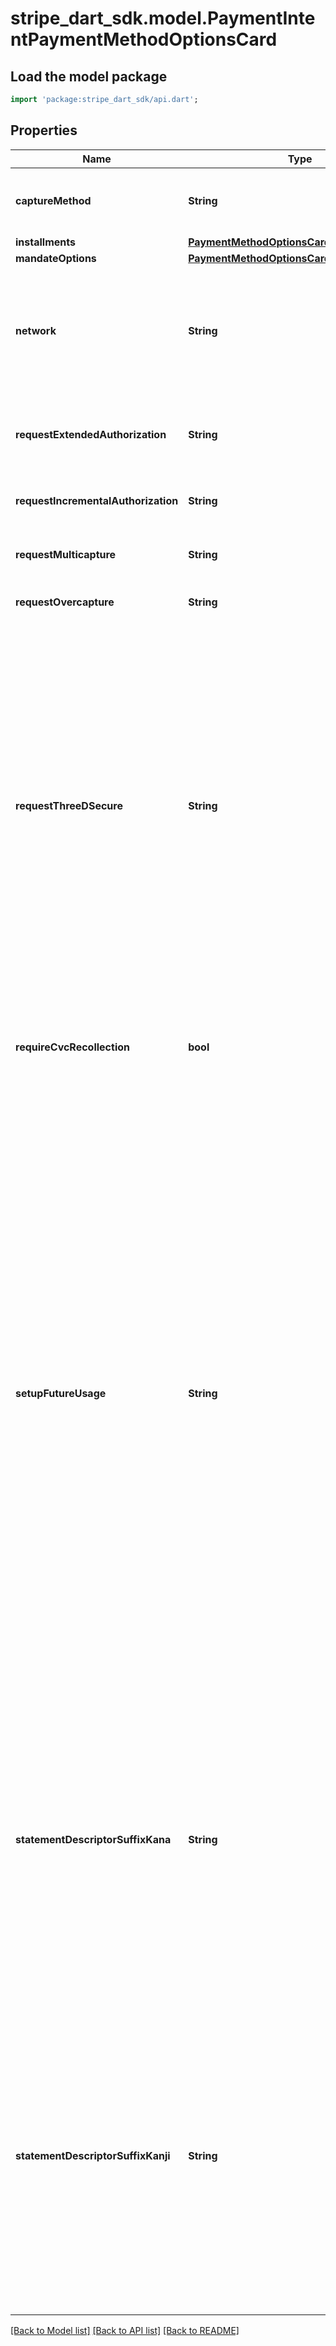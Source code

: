 # stripe_dart_sdk.model.PaymentIntentPaymentMethodOptionsCard

## Load the model package
```dart
import 'package:stripe_dart_sdk/api.dart';
```

## Properties
Name | Type | Description | Notes
------------ | ------------- | ------------- | -------------
**captureMethod** | **String** | Controls when the funds will be captured from the customer's account. | [optional] 
**installments** | [**PaymentMethodOptionsCardInstallments**](PaymentMethodOptionsCardInstallments.md) |  | [optional] 
**mandateOptions** | [**PaymentMethodOptionsCardMandateOptions**](PaymentMethodOptionsCardMandateOptions.md) |  | [optional] 
**network** | **String** | Selected network to process this payment intent on. Depends on the available networks of the card attached to the payment intent. Can be only set confirm-time. | [optional] 
**requestExtendedAuthorization** | **String** | Request ability to [capture beyond the standard authorization validity window](https://stripe.com/docs/payments/extended-authorization) for this PaymentIntent. | [optional] 
**requestIncrementalAuthorization** | **String** | Request ability to [increment the authorization](https://stripe.com/docs/payments/incremental-authorization) for this PaymentIntent. | [optional] 
**requestMulticapture** | **String** | Request ability to make [multiple captures](https://stripe.com/docs/payments/multicapture) for this PaymentIntent. | [optional] 
**requestOvercapture** | **String** | Request ability to [overcapture](https://stripe.com/docs/payments/overcapture) for this PaymentIntent. | [optional] 
**requestThreeDSecure** | **String** | We strongly recommend that you rely on our SCA Engine to automatically prompt your customers for authentication based on risk level and [other requirements](https://stripe.com/docs/strong-customer-authentication). However, if you wish to request 3D Secure based on logic from your own fraud engine, provide this option. If not provided, this value defaults to `automatic`. Read our guide on [manually requesting 3D Secure](https://stripe.com/docs/payments/3d-secure/authentication-flow#manual-three-ds) for more information on how this configuration interacts with Radar and our SCA Engine. | [optional] 
**requireCvcRecollection** | **bool** | When enabled, using a card that is attached to a customer will require the CVC to be provided again (i.e. using the cvc_token parameter). | [optional] 
**setupFutureUsage** | **String** | Indicates that you intend to make future payments with this PaymentIntent's payment method.  If you provide a Customer with the PaymentIntent, you can use this parameter to [attach the payment method](/payments/save-during-payment) to the Customer after the PaymentIntent is confirmed and the customer completes any required actions. If you don't provide a Customer, you can still [attach](/api/payment_methods/attach) the payment method to a Customer after the transaction completes.  If the payment method is `card_present` and isn't a digital wallet, Stripe creates and attaches a [generated_card](/api/charges/object#charge_object-payment_method_details-card_present-generated_card) payment method representing the card to the Customer instead.  When processing card payments, Stripe uses `setup_future_usage` to help you comply with regional legislation and network rules, such as [SCA](/strong-customer-authentication). | [optional] 
**statementDescriptorSuffixKana** | **String** | Provides information about a card payment that customers see on their statements. Concatenated with the Kana prefix (shortened Kana descriptor) or Kana statement descriptor that’s set on the account to form the complete statement descriptor. Maximum 22 characters. On card statements, the *concatenation* of both prefix and suffix (including separators) will appear truncated to 22 characters. | [optional] 
**statementDescriptorSuffixKanji** | **String** | Provides information about a card payment that customers see on their statements. Concatenated with the Kanji prefix (shortened Kanji descriptor) or Kanji statement descriptor that’s set on the account to form the complete statement descriptor. Maximum 17 characters. On card statements, the *concatenation* of both prefix and suffix (including separators) will appear truncated to 17 characters. | [optional] 

[[Back to Model list]](../README.md#documentation-for-models) [[Back to API list]](../README.md#documentation-for-api-endpoints) [[Back to README]](../README.md)


